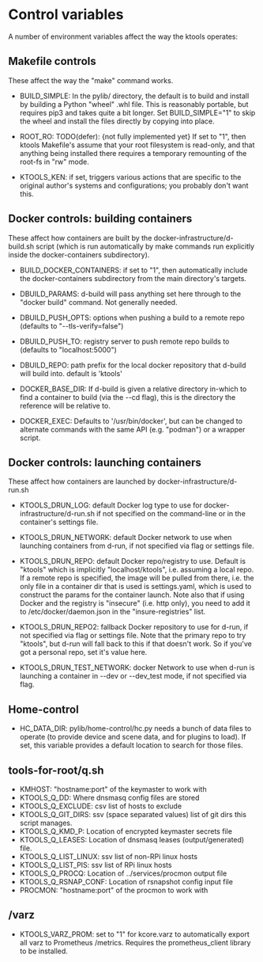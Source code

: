 
# Control variables

A number of environment variables affect the way the ktools operates:


## Makefile controls

These affect the way the "make" command works.

- BUILD_SIMPLE: In the pylib/ directory, the default is to build and install
  by building a Python "wheel" .whl file.  This is reasonably portable, but
  requires pip3 and takes quite a bit longer.  Set BUILD_SIMPLE="1" to skip
  the wheel and install the files directly by copying into place.

- ROOT_RO: TODO(defer): {not fully implemented yet}
  If set to "1", then ktools Makefile's assume that your root filesystem is
  read-only, and that anything being installed there requires a temporary
  remounting of the root-fs in "rw" mode.

- KTOOLS_KEN: if set, triggers various actions that are specific to the
  original author's systems and configurations; you probably don't want this.


## Docker controls: building containers

These affect how containers are built by the docker-infrastructure/d-build.sh
script (which is run automatically by make commands run explicitly inside the
docker-containers subdirectory).

- BUILD_DOCKER_CONTAINERS: if set to "1", then automatically include the
  docker-containers subdirectory from the main directory's targets.

- DBUILD_PARAMS: d-build will pass anything set here through to the "docker
  build" command.  Not generally needed.

- DBUILD_PUSH_OPTS: options when pushing a build to a remote repo
  (defaults to "--tls-verify=false")

- DBUILD_PUSH_TO: registry server to push remote repo builds to
  (defaults to "localhost:5000")

- DBUILD_REPO: path prefix for the local docker repository that d-build will
  build into.  default is 'ktools'

- DOCKER_BASE_DIR: If d-build is given a relative directory in-which to find a
  container to build (via the --cd flag), this is the directory the reference
  will be relative to.

- DOCKER_EXEC: Defaults to '/usr/bin/docker', but can be changed to alternate
  commands with the same API (e.g. "podman") or a wrapper script.


## Docker controls: launching containers

These affect how containers are launched by docker-infrastructure/d-run.sh

- KTOOLS_DRUN_LOG: default Docker log type to use for
  docker-infrastructure/d-run.sh if not specified on the command-line or in
  the container's settings file.

- KTOOLS_DRUN_NETWORK: default Docker network to use when launching containers
  from d-run, if not specified via flag or settings file.

- KTOOLS_DRUN_REPO: default Docker repo/registry to use.  Default is "ktools"
  which is implicitly "localhost/ktools", i.e. assuming a local repo.  If a
  remote repo is specified, the image will be pulled from there, i.e.  the
  only file in a container dir that is used is settings.yaml, which is used to
  construct the params for the container launch.  Note also that if using
  Docker and the registry is "insecure" (i.e. http only), you need to add it
  to /etc/docker/daemon.json in the "insure-registries" list.

- KTOOLS_DRUN_REPO2: fallback Docker repository to use for d-run, if not
  specified via flag or settings file.  Note that the primary repo to try
  "ktools", but d-run will fall back to this if that doesn't work.  So if
  you've got a personal repo, set it's value here.

- KTOOLS_DRUN_TEST_NETWORK: docker Network to use when d-run is launching a
  container in --dev or --dev_test mode, if not specified via flag.


## Home-control

- HC_DATA_DIR: pylib/home-control/hc.py needs a bunch of data files to operate
  (to provide device and scene data, and for plugins to load).  If set, this
  variable provides a default location to search for those files.


## tools-for-root/q.sh

- KMHOST: "hostname:port" of the keymaster to work with
- KTOOLS_Q_DD: Where dnsmasq config files are stored
- KTOOLS_Q_EXCLUDE: csv list of hosts to exclude
- KTOOLS_Q_GIT_DIRS: ssv (space separated values) list of git dirs this script manages.
- KTOOLS_Q_KMD_P: Location of encrypted keymaster secrets file
- KTOOLS_Q_LEASES: Location of dnsmasq leases (output/generated) file.
- KTOOLS_Q_LIST_LINUX: ssv list of non-RPi linux hosts
- KTOOLS_Q_LIST_PIS: ssv list of RPi linux hosts
- KTOOLS_Q_PROCQ:  Location of ../services/procmon output file
- KTOOLS_Q_RSNAP_CONF: Location of rsnapshot config input file
- PROCMON: "hostname:port" of the procmon to work with


## /varz

- KTOOLS_VARZ_PROM: set to "1" for kcore.varz to automatically export all
  varz to Prometheus /metrics.  Requires the prometheus_client library
  to be installed.

